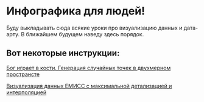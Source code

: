 # Инфографика для людей!

Буду выкладывать сюда всякие уроки про визуализацию данных и дата-арту. В ближайшем будущем наведу здесь порядок.

## Вот некоторые инструкции:

[Бог играет в кости. Генерация случайных точек в двухмерном пространсте](https://github.com/novichkovnet/codart/blob/master/Random_Dots/Random_01.ipynb)

[Визуализация данных ЕМИСС c максимальной детализацией и интерполяцией](https://github.com/novichkovnet/codart/blob/master/marriages_in_Russia_1990_2018/marriages_in_Russia_1990_2018.ipynb)

